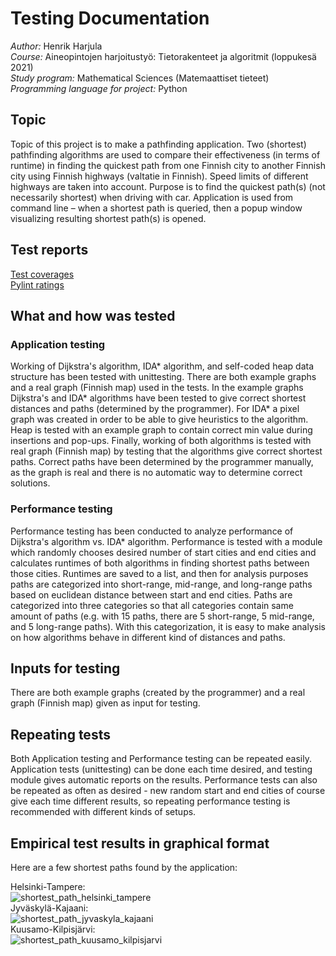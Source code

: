 # Testing Documentation
*Author:* Henrik Harjula  
*Course:* Aineopintojen harjoitustyö: Tietorakenteet ja algoritmit (loppukesä 2021)  
*Study program:* Mathematical Sciences (Matemaattiset tieteet)  
*Programming language for project:* Python  

## Topic
Topic of this project is to make a pathfinding application. Two (shortest) pathfinding algorithms are used to compare their effectiveness (in terms of runtime) in finding the quickest path from one Finnish city to another Finnish city using Finnish highways (valtatie in Finnish). Speed limits of different highways are taken into account. Purpose is to find the quickest path(s) (not necessarily shortest) when driving with car. Application is used from command line – when a shortest path is queried, then a popup window visualizing resulting shortest path(s) is opened.

## Test reports
[Test coverages](https://github.com/henkkah/pathfinding/tree/master/documentation/test_coverages)  
[Pylint ratings](https://github.com/henkkah/pathfinding/tree/master/documentation/pylint_ratings)  

## What and how was tested

### Application testing
Working of Dijkstra's algorithm, IDA* algorithm, and self-coded heap data structure has been tested with unittesting.
There are both example graphs and a real graph (Finnish map) used in the tests.
In the example graphs Dijkstra's and IDA* algorithms have been tested to give correct shortest distances and paths (determined by the programmer).
For IDA* a pixel graph was created in order to be able to give heuristics to the algorithm.
Heap is tested with an example graph to contain correct min value during insertions and pop-ups.
Finally, working of both algorithms is tested with real graph (Finnish map) by testing that the algorithms give correct shortest paths.
Correct paths have been determined by the programmer manually, as the graph is real and there is no automatic way to determine correct solutions.

### Performance testing
Performance testing has been conducted to analyze performance of Dijkstra's algorithm vs. IDA* algorithm.
Performance is tested with a module which randomly chooses desired number of start cities and end cities and calculates runtimes of both algorithms in finding shortest paths between those cities.
Runtimes are saved to a list, and then for analysis purposes paths are categorized into short-range, mid-range, and long-range paths based on euclidean distance between start and end cities.
Paths are categorized into three categories so that all categories contain same amount of paths (e.g. with 15 paths, there are 5 short-range, 5 mid-range, and 5 long-range paths).
With this categorization, it is easy to make analysis on how algorithms behave in different kind of distances and paths.

## Inputs for testing
There are both example graphs (created by the programmer) and a real graph (Finnish map) given as input for testing.

## Repeating tests
Both Application testing and Performance testing can be repeated easily.
Application tests (unittesting) can be done each time desired, and testing module gives automatic reports on the results.
Performance tests can also be repeated as often as desired - new random start and end cities of course give each time different results, so repeating performance testing is recommended with different kinds of setups.

## Empirical test results in graphical format
Here are a few shortest paths found by the application:  
  
Helsinki-Tampere:  
![shortest_path_helsinki_tampere](https://github.com/henkkah/pathfinding/tree/master/documentation/pictures/shortest_path_helsinki_tampere)  
Jyväskylä-Kajaani:  
![shortest_path_jyvaskyla_kajaani](https://github.com/henkkah/pathfinding/tree/master/documentation/pictures/shortest_path_jyvaskyla_kajaani)  
Kuusamo-Kilpisjärvi:  
![shortest_path_kuusamo_kilpisjarvi](https://github.com/henkkah/pathfinding/tree/master/documentation/pictures/shortest_path_kuusamo_kilpisjarvi)  
